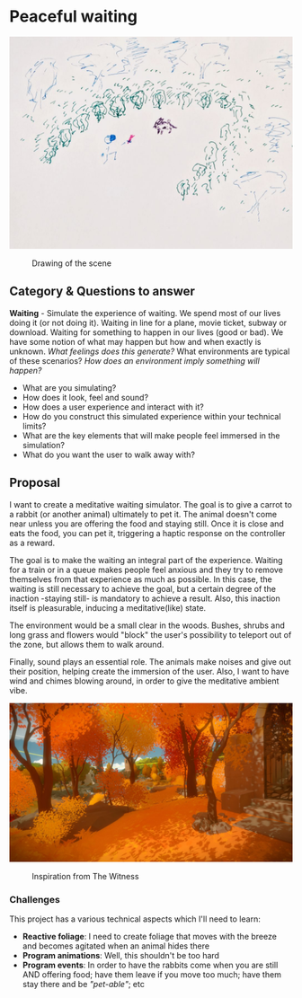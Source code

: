 # Peaceful waiting

![Drawing](02_drawing.jpg)
<figure><figcaption>Drawing of the scene</figcaption></figure>


## Category & Questions to answer
**Waiting** - Simulate the experience of waiting. We spend most of our lives doing it (or not doing it). Waiting in line for a plane, movie ticket, subway or download. Waiting for something to happen in our lives (good or bad). We have some notion of what may happen but how and when exactly is unknown. *What feelings does this generate?* What environments are typical of these scenarios? *How does an environment imply something will happen?*

- What are you simulating?
- How does it look, feel and sound?
- How does a user experience and interact with it?
- How do you construct this simulated experience within your technical limits?
- What are the key elements that will make people feel immersed in the simulation?
- What do you want the user to walk away with?


## Proposal
I want to create a meditative waiting simulator. The goal is to give a carrot to a rabbit (or another animal) ultimately to pet it. The animal doesn't come near unless you are offering the food and staying still. Once it is close and eats the food, you can pet it, triggering a haptic response on the controller as a reward.

The goal is to make the waiting an integral part of the experience. Waiting for a train or in a queue makes people feel anxious and they try to remove themselves from that experience as much as possible. In this case, the waiting is still necessary to achieve the goal, but a certain degree of the inaction -staying still- is mandatory to achieve a result. Also, this inaction itself is pleasurable, inducing a meditative(like) state. 

The environment would be a small clear in the woods. Bushes, shrubs and long grass and flowers would "block" the user's possibility to teleport out of the zone, but allows them to walk around.

Finally, sound plays an essential role. The animals make noises and give out their position, helping create the immersion of the user. Also, I want to have wind and chimes blowing around, in order to give the meditative ambient vibe.


![Inspiration from The Witness](02_witnessMeditation.jpg)
<figure><figcaption>Inspiration from The Witness</figcaption></figure>


### Challenges
This project has a various technical aspects which I'll need to learn:

- **Reactive foliage**: I need to create foliage that moves with the breeze and becomes agitated when an animal hides there
- **Program animations**: Well, this shouldn't be too hard
- **Program events**: In order to have the rabbits come when you are still AND offering food; have them leave if you move too much; have them stay there and be *"pet-able"*; etc
